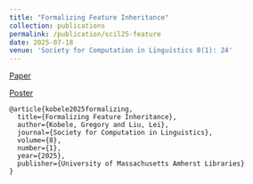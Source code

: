 ```yaml
---
title: "Formalizing Feature Inheritance"
collection: publications
permalink: /publication/scil25-feature
date: 2025-07-18
venue: 'Society for Computation in Linguistics 8(1): 24'
---
```


[Paper](https://openpublishing.library.umass.edu/scil/article/id/3185/)

[Poster](https://wellesley-easel-lab.github.io/SCiL2025/pdf/posters/KobeleLiu.pdf)

```
@article{kobele2025formalizing,
  title={Formalizing Feature Inheritance},
  author={Kobele, Gregory and Liu, Lei},
  journal={Society for Computation in Linguistics},
  volume={8},
  number={1},
  year={2025},
  publisher={University of Massachusetts Amherst Libraries}
}

```
